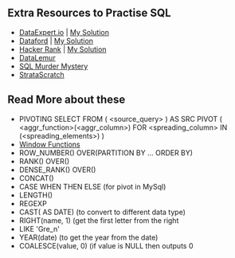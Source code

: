 ## **Extra Resources to Practise SQL**

- [DataExpert.io](https://www.dataexpert.io/questions) | [My Solution](extra/dataexpert)
- [Dataford](https://dataford.io/learningpath/SQL-Practice-Problems) | [My Solution](extra/dataford)
- [Hacker Rank](https://www.hackerrank.com/domains/sql) | [My Solution](extra/hackerrank)
- [DataLemur](https://datalemur.com/)
- [SQL Murder Mystery](https://mystery.knightlab.com/)
- [StrataScratch](https://platform.stratascratch.com/coding?code_type=3&is_freemium=1)

## **Read More about these**

- PIVOTING
SELECT <columns> FROM
(
	<source_query>
) AS SRC
PIVOT
(
	<aggr_function>(<aggr_column>)
		FOR <spreading_column> IN (<spreading_elements>)
)
- [Window Functions](https://www.youtube.com/watch?v=xMWEVFC4FOk)
- ROW_NUMBER() OVER(PARTITION BY ... ORDER BY)  
- RANK() OVER()
- DENSE_RANK() OVER()
- CONCAT()
- CASE WHEN THEN ELSE (for pivot in MySql)
- LENGTH()
- REGEXP
- CAST( AS DATE)  (to convert to different data type)	
- RIGHT(name, 1) (get the first letter from the right
- LIKE 'Gre_n'
- YEAR(date) (to get the year from the date)
- COALESCE(value, 0)  (if value is NULL then outputs 0
